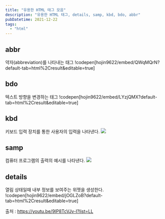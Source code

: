 ```yaml
---
title: "유용한 HTML 태그 모음"
description: "유용한 HTML 태그, details, samp, kbd, bdo, abbr"
pubDatetime: 2021-12-22
tags:
  - "html"
---
```


## abbr

약자(abbreviation)를 나타내는 태그
!codepen[hojin9622/embed/QWqMQrN?default-tab=html%2Cresult&editable=true]

## bdo

텍스트 방향을 변경하는 태그
!codepen[hojin9622/embed/LYzjQMX?default-tab=html%2Cresult&editable=true]

## kbd

키보드 입력 장치를 통한 사용자의 입력을 나타낸다.
![](https://images.velog.io/images/hojin9622/post/71c180a6-daf1-4444-aade-9dff8b27455c/Screen%20Shot%202021-12-22%20at%2012.38.09%20AM.png)

## samp

컴퓨터 프로그램의 출력의 예시를 나타낸다.
![](https://images.velog.io/images/hojin9622/post/981a7074-d78e-4326-b947-06172aca5629/Screen%20Shot%202021-12-22%20at%2012.39.32%20AM.png)

## details

열림 상태일때 내부 정보를 보여주는 위젯을 생성한다.
!codepen[hojin9622/embed/jOGLZoB?default-tab=html%2Cresult&editable=true]

출처 : https://youtu.be/9lP8TcVJv-I?list=LL
